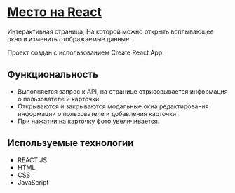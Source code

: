 # [Место на React](https://sage-mage.github.io/mesto-react/)

Интерактивная страница, На которой можно открыть всплывающее окно и изменить отображаемые данные.

Проект создан с использованием Create React App.

## Функциональность
- Выполняется запрос к API, на странице отрисовывается информация о пользователе и карточки.
- Открываются и закрываются модальные окна редактирования информации о пользователе и добавления карточки.
- При нажатии на карточку фото увеличивается.

## Используемые технологии
- REACT.JS
- HTML
- CSS
- JavaScript
